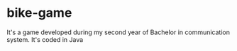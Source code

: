 # bike-game
It's a game developed during my second year of Bachelor in communication system. It's coded in Java
